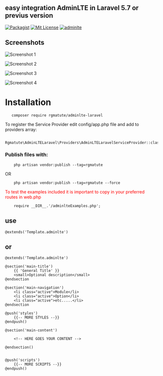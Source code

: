 ## easy integration AdminLTE in Laravel 5.7 or previus version

[![Packagist](https://img.shields.io/badge/packagist-dev--master-success.svg)](https://packagist.org/packages/rgmatute/adminlte-laravel)
[![Mit License](https://img.shields.io/badge/license-MIT-blue.svg)](https://opensource.org/licenses/MIT)
[![adminlte](https://img.shields.io/badge/AdminLTE-v_2.4.5-blue.svg)](https://adminlte.io/themes/AdminLTE/index2.html)

## Screenshots

![Screenshot 1](http://telematico-tools.azurewebsites.net/cloud/adminlte/adminllte1902.png)

![Screenshot 2](http://telematico-tools.azurewebsites.net/cloud/adminlte/adminllteTable1902.png)

![Screenshot 3](http://telematico-tools.azurewebsites.net/cloud/adminlte/adminllteBox1902.png)

![Screenshot 4](http://telematico-tools.azurewebsites.net/cloud/adminlte/setting1902.png)

# Installation

	   composer require rgmatute/adminlte-laravel

To register the Service Provider edit config/app.php file and add to providers array:
	
		Rgmatute\AdminLTELaravel\Providers\AdminLTELaravelServiceProvider::class,

### Publish files with:

		php artisan vendor:publish --tag=rgmatute

OR

		php artisan vendor:publish --tag=rgmatute --force


<span style="color: red">To test the examples included it is important to copy in your preferred routes in web.php</span>

		require __DIR__.'/adminlteExamples.php';


## use

	@extends('Template.adminlte')

## or 

	@extends('Template.adminlte')

	@section('main-title') 
		{{ 'General Title' }} 
		<small>Optional description</small>
	@endsection

	@section('main-navigation')	
		<li class="active">Module</li>
		<li class="active">Option</li>
		<li class="active">etc.....</li>
	@endsection

	@push('styles')
		{{-- MORE STYLES --}}
	@endpush()

	@section('main-content')
		
		<!-- HERE GOES YOUR CONTENT -->

	@endsection()


	@push('scripts')
		{{-- MORE SCRIPTS --}}
	@endpush()
